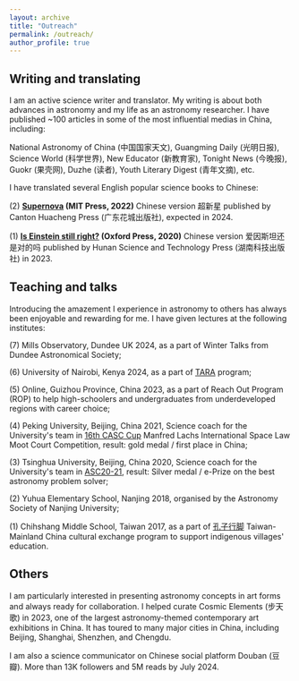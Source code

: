 ```yaml
---
layout: archive
title: "Outreach"
permalink: /outreach/
author_profile: true
---
```


Writing and translating
----
I am an active science writer and translator. My writing is about both advances in astronomy and my life as an astronomy researcher. I have published ~100 articles in some of the most influential medias in China, including:

National Astronomy of China (中国国家天文), Guangming Daily (光明日报), Science World (科学世界), New Educator (新教育家), Tonight News (今晚报), Guokr (果壳网), Duzhe (读者), Youth Literary Digest (青年文摘), etc.

I have translated several English popular science books to Chinese:

(2) **[Supernova](https://mitpress.mit.edu/9780262543149/supernova/) (MIT Press, 2022)** Chinese version 超新星 published by Canton Huacheng Press (广东花城出版社), expected in 2024.

(1) **[Is Einstein still right?](https://global.oup.com/academic/product/is-einstein-still-right-9780198842125?cc=gb&lang=en&) (Oxford Press, 2020)** Chinese version 爱因斯坦还是对的吗 published by Hunan Science and Technology Press (湖南科技出版社) in 2023.

Teaching and talks
-----
Introducing the amazement I experience in astronomy to others has always been enjoyable and rewarding for me. I have given lectures at the following institutes:

(7) Mills Observatory, Dundee UK 2024, as a part of Winter Talks from Dundee Astronomical Society;

(6) University of Nairobi, Kenya 2024, as a part of [TARA](https://www.dara-project.org/) program;

(5) Online, Guizhou Province, China 2023, as a part of Reach Out Program (ROP) to help high-schoolers and undergraduates from underdeveloped regions with career choice;

(4) Peking University, Beijing, China 2021, Science coach for the University's team in [16th CASC Cup](https://iisl.space/index.php/manfredlachs2024/) Manfred Lachs International Space Law Moot Court Competition, result: gold medal / first place in China;

(3) Tsinghua University, Beijing, China 2020, Science coach for the University's team in [ASC20-21](http://www.asc-events.org/StudentChallenge/History/2020-2021/index.html#:~:text=ASC%202020%2D2021&text=More%20than%20300%20teams%20from,and%20Technology%20in%20Shenzhen%2C%20China.), result: Silver medal / e-Prize on the best astronomy problem solver;

(2) Yuhua Elementary School, Nanjing 2018, organised by the Astronomy Society of Nanjing University;

(1) Chihshang Middle School, Taiwan 2017, as a part of [孔子行脚](http://hopingdownload.ntnu.edu.tw/2017/) Taiwan-Mainland China cultural exchange program to support indigenous villages' education.

Others
-----
I am particularly interested in presenting astronomy concepts in art forms and always ready for collaboration.
I helped curate Cosmic Elements (步天歌) in 2023, one of the largest astronomy-themed contemporary art exhibitions in China. 
It has toured to many major cities in China, including Beijing, Shanghai, Shenzhen, and Chengdu.

I am also a science communicator on Chinese social platform Douban (豆瓣). More than 13K followers and 5M reads by July 2024.
